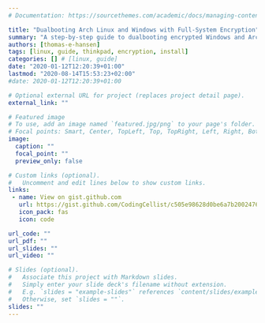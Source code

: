 ```yaml
---
# Documentation: https://sourcethemes.com/academic/docs/managing-content/

title: "Dualbooting Arch Linux and Windows with Full-System Encryption"
summary: "A step-by-step guide to dualbooting encrypted Windows and Arch Linux, using the rEFInd boot mananger."
authors: [thomas-e-hansen]
tags: [linux, guide, thinkpad, encryption, install]
categories: [] # [linux, guide]
date: "2020-01-12T12:20:39+01:00"
lastmod: "2020-08-14T15:53:23+02:00"
#date: 2020-01-12T12:20:39+01:00

# Optional external URL for project (replaces project detail page).
external_link: ""

# Featured image
# To use, add an image named `featured.jpg/png` to your page's folder.
# Focal points: Smart, Center, TopLeft, Top, TopRight, Left, Right, BottomLeft, Bottom, BottomRight.
image:
  caption: ""
  focal_point: ""
  preview_only: false

# Custom links (optional).
#   Uncomment and edit lines below to show custom links.
links:
 - name: View on gist.github.com
   url: https://gist.github.com/CodingCellist/c505e98628d0be6a7b200247659fd752
   icon_pack: fas
   icon: code

url_code: ""
url_pdf: ""
url_slides: ""
url_video: ""

# Slides (optional).
#   Associate this project with Markdown slides.
#   Simply enter your slide deck's filename without extension.
#   E.g. `slides = "example-slides"` references `content/slides/example-slides.md`.
#   Otherwise, set `slides = ""`.
slides: ""
---
```

<!-- FIXME
gist-embed CodingCellist c505e98628d0be6a7b200247659fd752 gist100505147
-->

